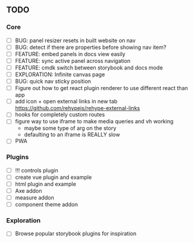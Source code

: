 ## TODO

### Core

- [ ] BUG: panel resizer resets in built website on nav
- [ ] BUG: detect if there are properties before showing nav item?
- [ ] FEATURE: embed panels in docs view easily
- [ ] FEATURE: sync active panel across navigation
- [ ] FEATURE: cmdk switch between storybook and docs mode
- [ ] EXPLORATION: Infinite canvas page
- [ ] BUG: quick nav sticky position
- [ ] Figure out how to get react plugin renderer to use different react than app
- [ ] add icon + open external links in new tab https://github.com/rehypejs/rehype-external-links
- [ ] hooks for completely custom routes
- [ ] figure way to use iframe to make media queries and vh working
  - maybe some type of arg on the story
  - defaulting to an iframe is REALLY slow
- [ ] PWA

### Plugins

- [ ] !!! controls plugin
- [ ] create vue plugin and example
- [ ] html plugin and example
- [ ] Axe addon
- [ ] measure addon
- [ ] component theme addon

### Exploration

- [ ] Browse popular storybook plugins for inspiration
